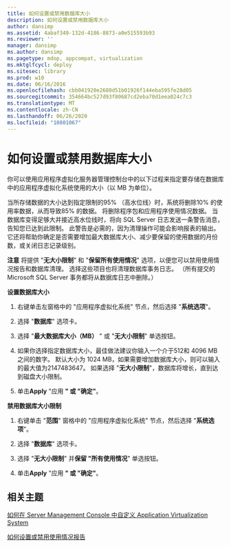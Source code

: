 ```yaml
---
title: 如何设置或禁用数据库大小
description: 如何设置或禁用数据库大小
author: dansimp
ms.assetid: 4abaf349-132d-4186-8873-a0e515593b93
ms.reviewer: ''
manager: dansimp
ms.author: dansimp
ms.pagetype: mdop, appcompat, virtualization
ms.mktglfcycl: deploy
ms.sitesec: library
ms.prod: w10
ms.date: 06/16/2016
ms.openlocfilehash: cbb041920e2680d51b01926f144eba595fe28d05
ms.sourcegitcommit: 354664bc527d93f80687cd2eba70d1eea024c7c3
ms.translationtype: MT
ms.contentlocale: zh-CN
ms.lasthandoff: 06/26/2020
ms.locfileid: "10801067"
---
```

# 如何设置或禁用数据库大小


你可以使用应用程序虚拟化服务器管理控制台中的以下过程来指定要存储在数据库中的应用程序虚拟化系统使用的大小（以 MB 为单位）。

当所存储数据的大小达到指定限制的95% （高水位线）时，系统将删除10% 的使用率数据，从而导致85% 的数据。 将删除程序包和应用程序使用情况数据。 当数据库变得足够大并接近高水位线时，将向 SQL Server 日志发送一条警告消息，告知您已达到此限制。 此警告是必需的，因为清理操作可能会影响报表的输出。 它还将帮助你确定是否需要增加最大数据库大小、减少要保留的使用数据的月份数，或关闭日志记录级别。

**注意** 将提供 "**无大小限制**" 和 "**保留所有使用情况**" 选项，以便您可以禁用使用情况报告和数据库清理。 选择这些项目也将清理数据库事务日志。 （所有提交的 Microsoft SQL Server 事务都将从数据库日志中删除。）

 

**设置数据库大小**

1.  右键单击左窗格中的 "应用程序虚拟化系统" 节点，然后选择 "**系统选项**"。

2.  选择 "**数据库**" 选项卡。

3.  选择 "**最大数据库大小（MB）** " 或 "**无大小限制**" 单选按钮。

4.  如果你选择指定数据库大小，最佳做法建议你输入一个介于512和 4096 MB 之间的数字。 默认大小为 1024 MB，如果需要增加数据库大小，则可以输入的最大值为2147483647。 如果选择 "**无大小限制**"，数据库将增长，直到达到磁盘大小限制。

5.  单击**Apply** "应用 **" 或 "确定"**。

**禁用数据库大小限制**

1.  右键单击 "**范围**" 窗格中的 "应用程序虚拟化系统" 节点，然后选择 "**系统选项**"。

2.  选择 "**数据库**" 选项卡。

3.  选择 "**无大小限制**" 并**保留 "所有使用情况**" 单选按钮。

4.  单击**Apply** "应用 **" 或 "确定"**。

## 相关主题


[如何在 Server Management Console 中自定义 Application Virtualization System](how-to-customize-an-application-virtualization-system-in-the-server-management-console.md)

[如何设置或禁用使用情况报告](how-to-set-up-or-disable-usage-reporting.md)

 

 





